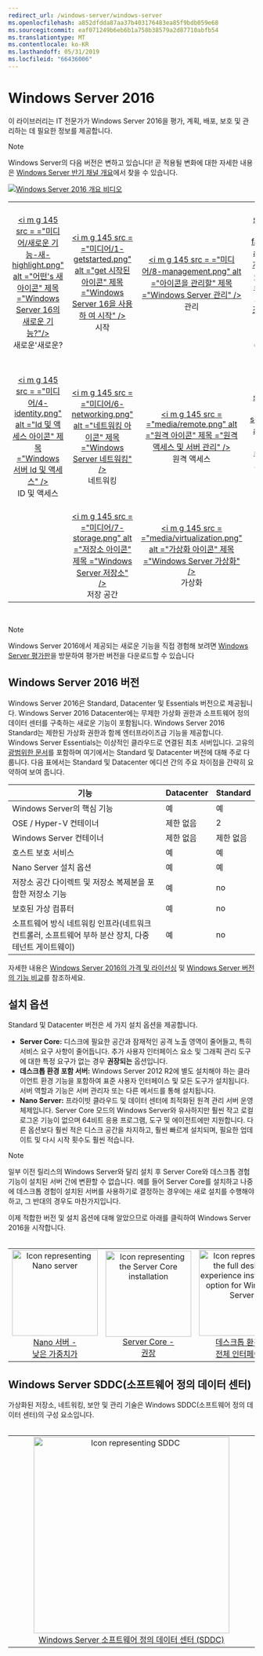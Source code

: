 ```yaml
---
redirect_url: /windows-server/windows-server
ms.openlocfilehash: a852dfdda87aa37b403176483ea85f9bdb059e68
ms.sourcegitcommit: eaf071249b6eb6b1a758b38579a2d87710abfb54
ms.translationtype: MT
ms.contentlocale: ko-KR
ms.lasthandoff: 05/31/2019
ms.locfileid: "66436006"
---
```

# <a name="windows-server-2016"></a>Windows Server 2016

이 라이브러리는 IT 전문가가 Windows Server 2016을 평가, 계획, 배포, 보호 및 관리하는 데 필요한 정보를 제공합니다.

> [!Note] 
> Windows Server의 다음 버전은 변하고 있습니다! 곧 적용될 변화에 대한 자세한 내용은 [Windows Server 반기 채널 개요](./get-started/semi-annual-channel-overview.md)에서 찾을 수 있습니다. 

[![Windows Server 2016 개요 비디오](media/front-page-video.png)](https://www.youtube-nocookie.com/embed/V8oF0JpDzaM)

<table border="0" width="100%" align='center'>
  <tr style="text-align:center;">
    <td align='center' style="width:25%; border:0;">
      <a href="/windows-server/get-started/what-s-new-in-windows-server-2016"> &lt;i m g 145 src = =&quot;미디어/새로운 기능-새-highlight.png&quot; alt =&quot;어떤&#39;s 새 아이콘&quot; 제목 =&quot;Windows Server 16의 새로운 기능?&quot;/&gt;</a>
        <br/>새로운&#39;새로운?
    </td>
    <td align='center' style="width:25%; border:0;">
      <a href="/windows-server/get-started/server-basics"> &lt;i m g 145 src = =&quot;미디어/1-getstarted.png&quot; alt =&quot;get 시작된 아이콘&quot; 제목 =&quot;Windows Server 16을 사용 하 여 시작&quot; /&gt;</a>
      <br/>시작 </td>
    <td align='center' style="width:25%; border:0;">
      <a href="/windows-server/administration/index"> &lt;i m g 145 src = =&quot;미디어/8-management.png&quot; alt =&quot;아이콘을 관리할&quot; 제목 =&quot;Windows Server 관리&quot; /&gt;</a>
      <br/>관리 </td>
    <td align='center' style="width:25%; border:0;">
      <a href="/windows-server/failover-clustering/failover-clustering-overview"> &lt;i m g 145 src = =&quot;미디어/3-failover.png&quot; alt =&quot;장애 조치 클러스터링 아이콘&quot; 제목 =&quot;Windows Server 장애 조치 클러스터링&quot; /&gt;</a>
      <br/>장애 조치(failover) 클러스터링 </td>
  </tr>
  <tr style="text-align:center;">
    <td align='center' style="width:25%; border:0;"><br/>
      <a href="/windows-server/identity/identity-and-access"> &lt;i m g 145 src = =&quot;미디어/4-identity.png&quot; alt =&quot;Id 및 액세스 아이콘&quot; 제목 =&quot;Windows 서버 Id 및 액세스&quot; /&gt;</a>
      <br>ID 및 액세스 </td>
    <td align='center' style="width:25%; border:0;"><br/>
      <a href="/windows-server/networking/networking"> &lt;i m g 145 src = =&quot;미디어/6-networking.png&quot; alt =&quot;네트워킹 아이콘&quot; 제목 =&quot;Windows Server 네트워킹&quot; /&gt; </a>
      <br/>네트워킹 </td>
    <td align='center' style="width:25%; border:0;"><br/>
      <a href="/windows-server/remote/index"> &lt;i m g 145 src = =&quot;media/remote.png&quot; alt =&quot;원격 아이콘&quot; 제목 =&quot;원격 액세스 및 서버 관리&quot; /&gt; </a>
      <br/>원격 액세스 </td>
    <td align='center' style="width:25%; border:0;"><br/>
      <a href="/windows-server/security/security-and-assurance"> &lt;i m g 145 src = =&quot;미디어/5-security.png&quot; alt =&quot;보안 아이콘&quot; 제목 =&quot;Windows Server 보안 및 보증&quot; /&gt; </a>
      <br/>보안 및 보증 </td>
  </tr>
  <tr style="text-align:center;">
    <td align='center' style="width:25%; border:0;">&nbsp;</td>
    <td align='center' style="width:25%; border:0;"><br>
      <a href="/windows-server/storage/storage"> &lt;i m g 145 src = =&quot;미디어/7-storage.png&quot; alt =&quot;저장소 아이콘&quot; 제목 =&quot;Windows Server 저장소&quot; /&gt; </a>
      <br/>저장 공간 </td>
   <td align='center' style="width:25%; border:0;"><br/>
      <a href="/windows-server/virtualization/virtualization"> &lt;i m g 145 src = =&quot;media/virtualization.png&quot; alt =&quot;가상화 아이콘&quot; 제목 =&quot;Windows Server 가상화&quot; /&gt;</a>
      <br/>가상화 </td>
    <td align='center' style="width:25%; border:0;">&nbsp; </td>
  </tr>
</table>

<br/>

> [!Note] 
> Windows Server 2016에서 제공되는 새로운 기능을 직접 경험해 보려면 [Windows Server 평가판](https://www.microsoft.com/evalcenter/evaluate-windows-server-2016)을 방문하여 평가판 버전을 다운로드할 수 있습니다 


## <a name="windows-server-2016-editions"></a>Windows Server 2016 버전

Windows Server 2016은 Standard, Datacenter 및 Essentials 버전으로 제공됩니다. Windows Server 2016 Datacenter에는 무제한 가상화 권한과 소프트웨어 정의 데이터 센터를 구축하는 새로운 기능이 포함됩니다. Windows Server 2016 Standard는 제한된 가상화 권한과 함께 엔터프라이즈급 기능을 제공합니다. Windows Server Essentials는 이상적인 클라우드로 연결된 최초 서버입니다. 고유의 [광범위한 문서](https://go.microsoft.com/fwlink/?LinkID=827171)를 포함하며 여기에서는 Standard 및 Datacenter 버전에 대해 주로 다룹니다. 다음 표에서는 Standard 및 Datacenter 에디션 간의 주요 차이점을 간략히 요약하여 보여 줍니다.

|기능|Datacenter|Standard|  
|-------------------|----------|-----------------------|  
|Windows Server의 핵심 기능| 예| 예|
|OSE / Hyper-V 컨테이너|제한 없음|   2|
|Windows Server 컨테이너|제한 없음|   제한 없음|
|호스트 보호 서비스| 예| 예|
|Nano Server 설치 옵션| 예| 예|
|저장소 공간 다이렉트 및 저장소 복제본을 포함한 저장소 기능| 예| no|
|보호된 가상 컴퓨터| 예| no|
|소프트웨어 방식 네트워킹 인프라(네트워크 컨트롤러, 소프트웨어 부하 분산 장치, 다중 테넌트 게이트웨이)| 예| no|

자세한 내용은 [Windows Server 2016의 가격 및 라이선싱](https://www.microsoft.com/en-us/cloud-platform/windows-server-pricing) 및 [Windows Server 버전의 기능 비교](https://www.microsoft.com/en-us/cloud-platform/windows-server-comparison)를 참조하세요.

## <a name="installation-options"></a>설치 옵션

Standard 및 Datacenter 버전은 세 가지 설치 옵션을 제공합니다.

- **Server Core:** 디스크에 필요한 공간과 잠재적인 공격 노출 영역이 줄어들고, 특히 서비스 요구 사항이 줄어듭니다. 추가 사용자 인터페이스 요소 및 그래픽 관리 도구에 대한 특정 요구가 없는 경우 **권장되는** 옵션입니다.
- **데스크톱 환경 포함 서버:** Windows Server 2012 R2에 별도 설치해야 하는 클라이언트 환경 기능을 포함하여 표준 사용자 인터페이스 및 모든 도구가 설치됩니다. 서버 역할과 기능은 서버 관리자 또는 다른 메서드를 통해 설치됩니다.
- **Nano Server:** 프라이빗 클라우드 및 데이터 센터에 최적화된 원격 관리 서버 운영 체제입니다. Server Core 모드의 Windows Server와 유사하지만 훨씬 작고 로컬 로그온 기능이 없으며 64비트 응용 프로그램, 도구 및 에이전트에만 지원합니다. 다른 옵션보다 훨씬 적은 디스크 공간을 차지하고, 훨씬 빠르게 설치되며, 필요한 업데이트 및 다시 시작 횟수도 훨씬 적습니다.

>[!Note]
> 일부 이전 릴리스의 Windows Server와 달리 설치 후 Server Core와 데스크톱 경험 기능이 설치된 서버 간에 변환할 수 없습니다. 예를 들어 Server Core를 설치하고 나중에 데스크톱 경험이 설치된 서버를 사용하기로 결정하는 경우에는 새로 설치를 수행해야 하고, 그 반대의 경우도 마찬가지입니다.


이제 적합한 버전 및 설치 옵션에 대해 알았으므로 아래를 클릭하여 Windows Server 2016을 시작합니다.
<br/>
<br/>

<table border="0" width="100%" align='center'>
  <tr style="text-align:center;">
    <td align='center' style="width:33%; border:0;">
      <a  href="/windows-server/get-started/getting-started-with-nano-server"> <img width="175" src="media/nano.png" alt="Icon representing Nano server" title="Nano 서버 - 가장 간단한 버전" /><br/>Nano 서버 - <br/>낮은 가중치가</a>
    </td>
    <td align='center' style="width:33%; border:0;"><a href="/windows-server/get-started/getting-started-with-server-core"> <img width="175" src="media/servercore.png" alt="Icon representing the Server Core installation" title="Server Core - 권장" /><br/>Server Core - <br/>권장</a></td>
   <td align='center' style="width:33%; border:0;"><a href="/windows-server/get-started/getting-started-with-server-with-desktop-experience"><img width="175" src="media/desktop.png" alt="Icon representing the full desktop experience installation option for Windows Server" title="데스크톱 환경 - 전체 환경" /><br/>데스크톱 환경 - <br/>전체 인터페이스</a></td>
  </tr>
</table>

## <a name="windows-server-software-defined-datacenter-sddc"></a>Windows Server SDDC(소프트웨어 정의 데이터 센터)

가상화된 저장소, 네트워킹, 보안 및 관리 기술은 Windows SDDC(소프트웨어 정의 데이터 센터)의 구성 요소입니다.
<br/>
<br/>

<table border="0" width="100%" align='center'>
  <tr style="text-align:center;">
    <td align='center' style="width:10%; border:0;"></td>
    <td align='center' style="width:50%; border:0;"><a href="/windows-server/sddc"><img width="400" src="media/sddc/WS16-heading.png" alt="Icon representing SDDC" title="Windows Server SDDC(소프트웨어 정의 데이터 센터)" /><br/>Windows Server 소프트웨어 정의 데이터 센터 (SDDC)</a></td>
    <td align='center' style="width:10%; border:0;"></td>
  </tr>
</table>
